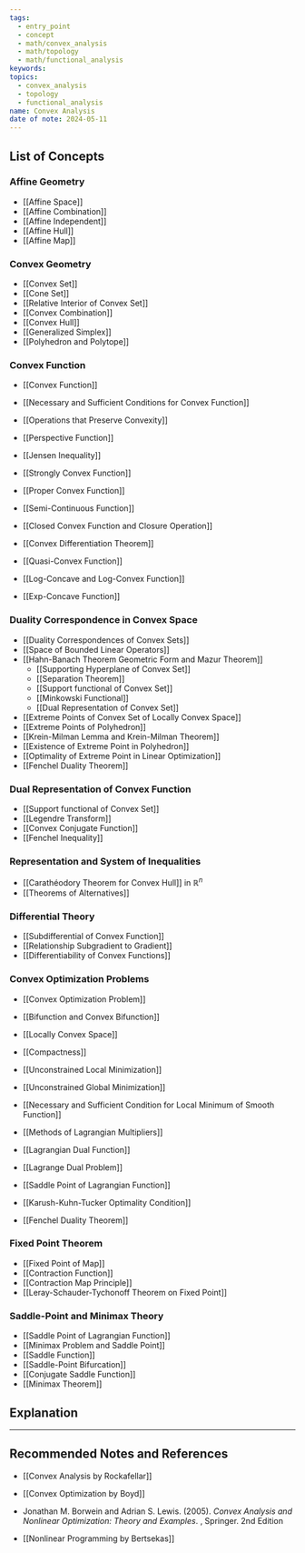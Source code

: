 ```yaml
---
tags:
  - entry_point
  - concept
  - math/convex_analysis
  - math/topology
  - math/functional_analysis
keywords: 
topics:
  - convex_analysis
  - topology
  - functional_analysis
name: Convex Analysis
date of note: 2024-05-11
---
```


##  List of Concepts


### Affine Geometry

- [[Affine Space]]
- [[Affine Combination]]
- [[Affine Independent]]
- [[Affine Hull]]
- [[Affine Map]]

### Convex Geometry

- [[Convex Set]]
- [[Cone Set]]
- [[Relative Interior of Convex Set]]
- [[Convex Combination]]
- [[Convex Hull]]
- [[Generalized Simplex]]
- [[Polyhedron and Polytope]]


### Convex Function
 
- [[Convex Function]]
- [[Necessary and Sufficient Conditions for Convex Function]]
- [[Operations that Preserve Convexity]]
- [[Perspective Function]]
- [[Jensen Inequality]]

- [[Strongly Convex Function]]
- [[Proper Convex Function]]
- [[Semi-Continuous Function]]
- [[Closed Convex Function and Closure Operation]]


- [[Convex Differentiation Theorem]]
- [[Quasi-Convex Function]]	
- [[Log-Concave and Log-Convex Function]]
- [[Exp-Concave Function]]

### Duality Correspondence in Convex Space

- [[Duality Correspondences of Convex Sets]]
- [[Space of Bounded Linear Operators]]
- [[Hahn-Banach Theorem Geometric Form and Mazur Theorem]]
	- [[Supporting Hyperplane of Convex Set]]
	- [[Separation Theorem]]
	- [[Support functional of Convex Set]]
	- [[Minkowski Functional]]
	- [[Dual Representation of Convex Set]]
- [[Extreme Points of Convex Set of Locally Convex Space]]
- [[Extreme Points of Polyhedron]]
- [[Krein-Milman Lemma and Krein-Milman Theorem]]
- [[Existence of Extreme Point in Polyhedron]]
- [[Optimality of Extreme Point in Linear Optimization]]
- [[Fenchel Duality Theorem]]


### Dual Representation of Convex Function

- [[Support functional of Convex Set]]
- [[Legendre Transform]]	
- [[Convex Conjugate Function]]
- [[Fenchel Inequality]]

### Representation and System of Inequalities

- [[Carathéodory Theorem for Convex Hull]] in $\mathbb{R}^n$
- [[Theorems of Alternatives]]

### Differential Theory

- [[Subdifferential of Convex Function]]
- [[Relationship Subgradient to Gradient]]
- [[Differentiability of Convex Functions]]

### Convex Optimization Problems

- [[Convex Optimization Problem]]
- [[Bifunction and Convex Bifunction]]
- [[Locally Convex Space]]
- [[Compactness]]

- [[Unconstrained Local Minimization]]
- [[Unconstrained Global Minimization]]
- [[Necessary and Sufficient Condition for Local Minimum of Smooth Function]]
- [[Methods of Lagrangian Multipliers]]
- [[Lagrangian Dual Function]]
- [[Lagrange Dual Problem]]
- [[Saddle Point of Lagrangian Function]]
- [[Karush-Kuhn-Tucker Optimality Condition]]
- [[Fenchel Duality Theorem]]


### Fixed Point Theorem

- [[Fixed Point of Map]]
- [[Contraction Function]]
- [[Contraction Map Principle]]
- [[Leray-Schauder-Tychonoff Theorem on Fixed Point]]


### Saddle-Point and Minimax Theory

- [[Saddle Point of Lagrangian Function]]
- [[Minimax Problem and Saddle Point]]
- [[Saddle Function]]
- [[Saddle-Point Bifurcation]]
- [[Conjugate Saddle Function]]
- [[Minimax Theorem]]


## Explanation







-----------
##  Recommended Notes and References


- [[Convex Analysis by Rockafellar]]
- [[Convex Optimization by Boyd]]
- Jonathan M. Borwein and Adrian S. Lewis. (2005). *Convex Analysis and Nonlinear Optimization: Theory and Examples*. , Springer. 2nd Edition

- [[Nonlinear Programming by Bertsekas]]
